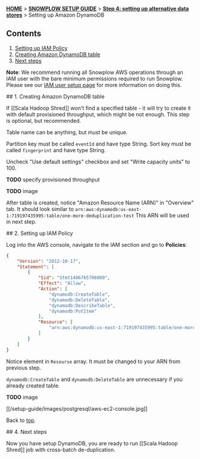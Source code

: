 <a name="top" />

[**HOME**](Home) > [**SNOWPLOW SETUP GUIDE**](Setting-up-Snowplow) > [**Step 4: setting up alternative data stores**](Setting-up-alternative-data-stores) > Setting up Amazon DynamoDB

## Contents

1. [Setting up IAM Policy](#policy)
2. [Creating Amazon DynamoDB table](#table)
3. [Next steps](#next-steps)

**Note**: We recommend running all Snowplow AWS operations through an IAM user with the bare minimum permissions required to run Snowplow. Please see our [IAM user setup page](IAM-setup) for more information on doing this.

<a name="policy" />
## 1. Creating Amazon DynamoDB table

If [[Scala Hadoop Shred]] won't find a specified table - it will try to create it with default provisioned throughput, which might be not enough. This step is optional, but recommended.

Table name can be anything, but must be unique.

Partition key must be called `eventId` and have type String.
Sort key must be called `fingerprint` and have type String.

Uncheck "Use default settings" checkbox and set "Write capacity units" to 100.

**TODO** specify provisioned throughput

**TODO** image

After table is created, notice "Amazon Resource Name (ARN)" in "Overview" tab. It should look similar to `arn:aws:dynamodb:us-east-1:719197435995:table/one-more-deduplication-test` This ARN will be used in next step.

<a name="policy" />
## 2. Setting up IAM Policy

Log into the AWS console, navigate to the IAM section and go to **Policies**:

```json
{
    "Version": "2012-10-17",
    "Statement": [
        {
            "Sid": "Stmt1486765706000",
            "Effect": "Allow",
            "Action": [
                "dynamodb:CreateTable",
                "dynamodb:DeleteTable",
                "dynamodb:DescribeTable",
                "dynamodb:PutItem"
            ],
            "Resource": [
                "arn:aws:dynamodb:us-east-1:719197435995:table/one-more-deduplication-test"
            ]
        }
    ]
}
```

Notice element in `Resourse` array. It must be changed to your ARN from previous step.

`dynamodb:CreateTable` and `dynamodb:DeleteTable` are unnecessary if you already created table.


**TODO** image

[[/setup-guide/images/postgresql/aws-ec2-console.jpg]]

Back to [top](#top).

<a name="next-steps" />
## 4. Next steps

Now you have setup DynamoDB, you are ready to run [[Scala Hadoop Shred]] job with cross-batch de-duplication.

[amazon-emr-guide]: http://docs.aws.amazon.com/AWSEC2/latest/UserGuide/AccessingInstancesLinux.html
[setup-storageloader]: 1-Installing-the-StorageLoader
[postgresql-table-def]: https://github.com/snowplow/snowplow/blob/master/4-storage/postgres-storage/sql/atomic-def.sql
[simon-rumble]: https://github.com/shermozle
